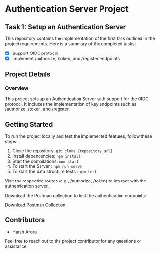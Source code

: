 # Authentication Server Project

## Task 1: Setup an Authentication Server

This repository contains the implementation of the first task outlined in the project requirements. Here is a summary of the completed tasks:

- [x] Support OIDC protocol.
- [x] Implement /authorize, /token, and /register endpoints.

## Project Details

### Overview

This project sets up an Authentication Server with support for the OIDC protocol. It includes the implementation of key endpoints such as /authorize, /token, and /register.

## Getting Started

To run the project locally and test the implemented features, follow these steps:

1. Clone the repository: `git clone [repository_url]`
2. Install dependencies: `npm install`
3. Start the compilations: `npm start`
4. To start the Server : `npm run serve`
5. To start the data structure tests : `npm test`

Visit the respective routes (e.g., /authorize, /token) to interact with the authentication server.



Download the Postman collection to test the authentication endpoints:

[Download Postman Collection](https://drive.google.com/file/d/1zqQzIWyl_i6Jk73AgUsE_Ya85Fi8p0vh/view?usp=sharing)

## Contributors

- Harsh Arora

Feel free to reach out to the project contributor for any questions or assistance.
